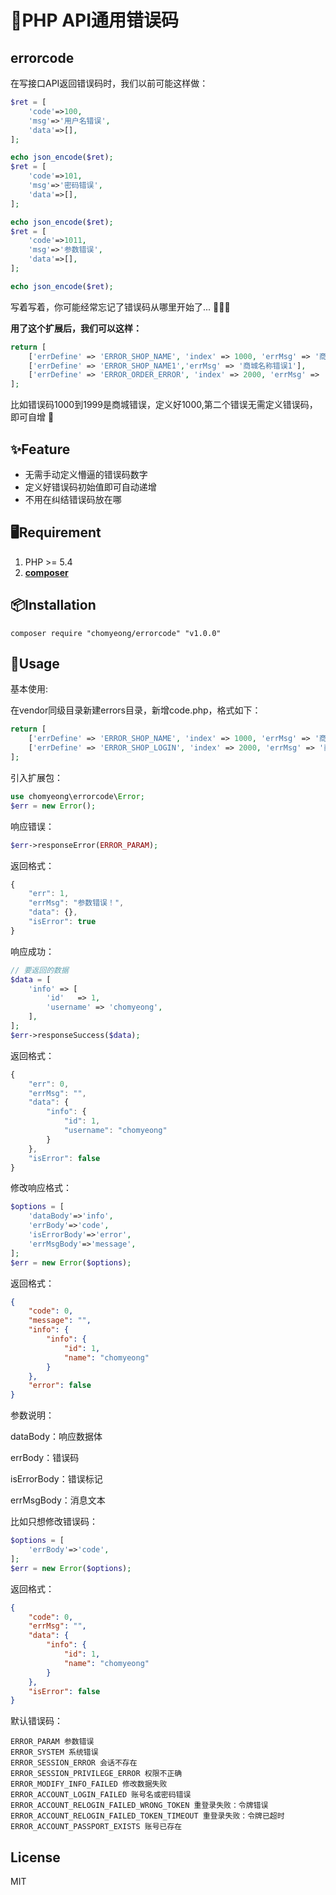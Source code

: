 # :rocket:PHP API通用错误码

## errorcode

在写接口API返回错误码时，我们以前可能这样做：

```php
$ret = [
    'code'=>100,
    'msg'=>'用户名错误',
    'data'=>[],
];

echo json_encode($ret);
$ret = [
    'code'=>101,
    'msg'=>'密码错误',
    'data'=>[],
];

echo json_encode($ret);
$ret = [
    'code'=>1011,
    'msg'=>'参数错误',
    'data'=>[],
];

echo json_encode($ret);
```

写着写着，你可能经常忘记了错误码从哪里开始了...  🤦🏼‍♂️

**用了这个扩展后，我们可以这样：**

```php
return [
    ['errDefine' => 'ERROR_SHOP_NAME', 'index' => 1000, 'errMsg' => '商城名称错误'],
    ['errDefine' => 'ERROR_SHOP_NAME1','errMsg' => '商城名称错误1'],
    ['errDefine' => 'ERROR_ORDER_ERROR', 'index' => 2000, 'errMsg' => '商城登录错误'],
];
```

比如错误码1000到1999是商城错误，定义好1000,第二个错误无需定义错误码，即可自增 👏

## ✨Feature

 -  无需手动定义懵逼的错误码数字
 - 定义好错误码初始值即可自动递增
 - 不用在纠结错误码放在哪

## 🖥Requirement

1. PHP >= 5.4
2. **[composer](https://getcomposer.org/)**

## 📦Installation

```shell
composer require "chomyeong/errorcode" "v1.0.0"
```

## 🔨Usage

基本使用:

在vendor同级目录新建errors目录，新增code.php，格式如下：

```php
return [
    ['errDefine' => 'ERROR_SHOP_NAME', 'index' => 1000, 'errMsg' => '商城名称错误'],
    ['errDefine' => 'ERROR_SHOP_LOGIN', 'index' => 2000, 'errMsg' => '商城登录错误'],
];
```

引入扩展包：

```php
use chomyeong\errorcode\Error;
$err = new Error();
```

响应错误：

```php
$err->responseError(ERROR_PARAM);
```

返回格式：

```javascript
{
    "err": 1,
    "errMsg": "参数错误！",
    "data": {},
    "isError": true
}
```

响应成功：

```php
// 要返回的数据
$data = [
    'info' => [
        'id'   => 1,
        'username' => 'chomyeong',
    ],
];
$err->responseSuccess($data);
```

返回格式：

```javascript
{
    "err": 0,
    "errMsg": "",
    "data": {
        "info": {
            "id": 1,
            "username": "chomyeong"
        }
    },
    "isError": false
}
```

修改响应格式：

```php
$options = [
    'dataBody'=>'info',
    'errBody'=>'code',
    'isErrorBody'=>'error',
    'errMsgBody'=>'message',
];
$err = new Error($options);
```

返回格式：

```json
{
    "code": 0,
    "message": "",
    "info": {
        "info": {
            "id": 1,
            "name": "chomyeong"
        }
    },
    "error": false
}
```

参数说明：

dataBody：响应数据体

errBody：错误码

isErrorBody：错误标记

errMsgBody：消息文本

比如只想修改错误码：

```php
$options = [
    'errBody'=>'code',
];
$err = new Error($options);
```

返回格式：

```json
{
    "code": 0,
    "errMsg": "",
    "data": {
        "info": {
            "id": 1,
            "name": "chomyeong"
        }
    },
    "isError": false
}
```

默认错误码：

```
ERROR_PARAM 参数错误
ERROR_SYSTEM 系统错误
ERROR_SESSION_ERROR 会话不存在
ERROR_SESSION_PRIVILEGE_ERROR 权限不正确
ERROR_MODIFY_INFO_FAILED 修改数据失败
ERROR_ACCOUNT_LOGIN_FAILED 账号名或密码错误
ERROR_ACCOUNT_RELOGIN_FAILED_WRONG_TOKEN 重登录失败：令牌错误
ERROR_ACCOUNT_RELOGIN_FAILED_TOKEN_TIMEOUT 重登录失败：令牌已超时
ERROR_ACCOUNT_PASSPORT_EXISTS 账号已存在
```

## License

MIT
